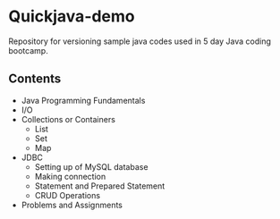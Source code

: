 # Quickjava-demo
Repository for versioning sample java codes used in 5 day Java coding bootcamp.

## Contents
* Java Programming Fundamentals
* I/O
* Collections or Containers
   * List
   * Set
   * Map
* JDBC
   * Setting up of MySQL database
   * Making connection
   * Statement and Prepared Statement
   * CRUD Operations
* Problems and Assignments
